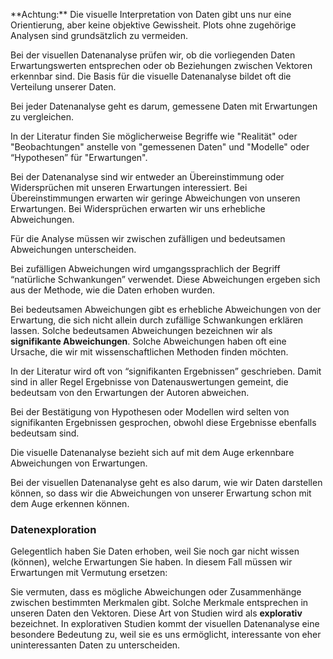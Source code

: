 <p class="alert alert-warning" markdown="1">
**Achtung:** Die visuelle Interpretation von Daten gibt uns nur eine Orientierung, aber keine objektive Gewissheit. Plots ohne zugehörige Analysen sind grundsätzlich zu vermeiden.
</p>

Bei der visuellen Datenanalyse prüfen wir, ob die vorliegenden Daten Erwartungswerten entsprechen oder ob Beziehungen zwischen Vektoren erkennbar sind. Die Basis für die visuelle Datenanalyse bildet oft die Verteilung unserer Daten. 

<p class="alert alert-primary" markdown="1">
Bei jeder Datenanalyse geht es darum, gemessene Daten mit Erwartungen zu vergleichen. 
</p>

In der Literatur finden Sie möglicherweise Begriffe wie "Realität" oder "Beobachtungen" anstelle von "gemessenen Daten" und "Modelle" oder “Hypothesen” für "Erwartungen". 

Bei der Datenanalyse sind wir entweder  an Übereinstimmung oder Widersprüchen mit unseren Erwartungen interessiert. Bei Übereinstimmungen erwarten wir geringe Abweichungen von unseren Erwartungen. Bei Widersprüchen erwarten wir uns erhebliche Abweichungen. 

Für die Analyse müssen wir zwischen zufälligen und bedeutsamen Abweichungen unterscheiden. 

Bei zufälligen Abweichungen wird umgangssprachlich der Begriff “natürliche Schwankungen” verwendet. Diese Abweichungen ergeben sich aus der Methode, wie die Daten erhoben wurden. 

Bei bedeutsamen Abweichungen gibt es erhebliche Abweichungen von der Erwartung, die sich nicht allein durch zufällige Schwankungen erklären lassen. Solche bedeutsamen Abweichungen bezeichnen wir als **signifikante Abweichungen**. Solche Abweichungen haben oft eine Ursache, die wir mit wissenschaftlichen Methoden finden möchten. 

<p class="alert alert-warning" markdown="1">
In der Literatur wird oft von “signifikanten Ergebnissen” geschrieben. Damit sind in aller Regel Ergebnisse von Datenauswertungen gemeint, die bedeutsam von den Erwartungen der Autoren abweichen.
</p>

Bei der Bestätigung von Hypothesen oder Modellen wird selten von signifikanten Ergebnissen gesprochen, obwohl diese Ergebnisse ebenfalls bedeutsam sind. 

<p class="alert alert-primary" markdown="1">
Die visuelle Datenanalyse bezieht sich auf mit dem Auge erkennbare Abweichungen von Erwartungen. 
</p>

Bei der visuellen Datenanalyse geht es also darum, wie wir Daten darstellen können, so dass wir die Abweichungen von unserer Erwartung schon mit dem Auge erkennen können.

### Datenexploration 

Gelegentlich haben Sie Daten erhoben, weil Sie noch gar nicht wissen (können), welche Erwartungen Sie haben. In diesem Fall müssen wir Erwartungen mit Vermutung ersetzen: 

Sie vermuten, dass es mögliche Abweichungen oder Zusammenhänge zwischen bestimmten Merkmalen gibt. Solche Merkmale entsprechen in unseren Daten den Vektoren. Diese Art von Studien wird als **explorativ** bezeichnet. In explorativen Studien kommt der visuellen Datenanalyse eine besondere Bedeutung zu, weil sie es uns ermöglicht, interessante von eher uninteressanten Daten  zu unterscheiden. 
